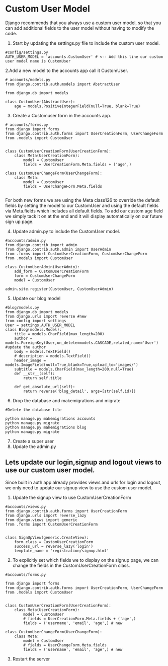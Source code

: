 # Custom User Model
Django recommends that you always use a custom user model, so that you can add additional fields to the user model without having to modify the code.

1. Start by updating the settings.py file to include the custom user model.
```
#config/settings.py
AUTH_USER_MODEL = 'accounts.CustomUser' # <-- Add this line our custom user model name is CustomUser
```
2.Add a new model to the accounts app call it CustomUser.
```
# accounts/models.py
from django.contrib.auth.models import AbstractUser

from django.db import models

class CustomUser(AbstractUser):
    age = models.PositiveIntegerField(null=True, blank=True)
```

3. Create a Customuser form in the accounts app.
```
# accounts/forms.py
from django import forms
from django.contrib.auth.forms import UserCreationForm, UserChangeForm
from .models import CustomUser


class CustomUserCreationForm(UserCreationForm):
    class Meta(UserCreationForm):
        model = CustomUser
        fields = UserCreationForm.Meta.fields + ('age',)

class CustomUserChangeForm(UserChangeForm):
    class Meta:
        model = CustomUser
        fields = UserChangeForm.Meta.fields


```
For both new forms we are using the Meta class126 to override the default fields by setting the
model to our CustomUser and using the default fields via Meta.fields which includes all default
fields. To add our custom age field we simply tack it on at the end and it will display automatically
on our future sign up page.

4. Update admin.py to include the CustomUser model.
```
#accounts/admin.py
from django.contrib import admin
from django.contrib.auth.admin import UserAdmin
from .forms import CustomUserCreationForm, CustomUserChangeForm
from .models import CustomUser

class CustomUserAdmin(UserAdmin):
    add_form = CustomUserCreationForm
    form = CustomUserChangeForm
    model = CustomUser

admin.site.register(CustomUser, CustomUserAdmin)

```
5. Update our blog model
```
#blog/models.py
from django.db import models
from django.urls import reverse #new
from config import settings
User = settings.AUTH_USER_MODEL
class Blog(models.Model):
    title = models.CharField(max_length=200)
    author = models.ForeignKey(User,on_delete=models.CASCADE,related_name='User')  #update the author
    body = models.TextField()
    # description = models.TextField()
    header_image = models.ImageField(null=True,blank=True,upload_to='images/')
    subtitle = models.CharField(max_length=200,null=True)
    def __str__(self):
        return self.title

    def get_absolute_url(self): 
        return reverse('blog_detail', args=[str(self.id)])
```
6. Drop the database and makemigrations and migrate
```
#Delete the database file

python manage.py makemigrations accounts
python manage.py migrate
python manage.py makemigrations blog
python manage.py migrate

```
7. Create a super user
8. Update the admin.py 

## Lets update our login,signup and logout views to use our custom user model.
Since built in auth app already provides views and urls for login and logout, we only need to update our signup view to use the custom user model.
1. Update the signup view to use CustomUserCreationForm
```
#accounts/views.py
from django.contrib.auth.forms import UserCreationForm
from django.urls import reverse_lazy
from django.views import generic
from .forms import CustomUserCreationForm


class SignUpView(generic.CreateView):
    form_class = CustomUserCreationForm
    success_url = reverse_lazy('login')
    template_name = 'registration/signup.html'

```
2. To explicitly set which fields we to display on the signup page, we can change the fields in the CustomUserCreationForm class.
```
#accounts/forms.py

from django import forms
from django.contrib.auth.forms import UserCreationForm, UserChangeForm
from .models import CustomUser


class CustomUserCreationForm(UserCreationForm):
    class Meta(UserCreationForm):
        model = CustomUser
        # fields = UserCreationForm.Meta.fields + ('age',)
        fields = ('username', 'email', 'age',) # new

class CustomUserChangeForm(UserChangeForm):
    class Meta:
        model = CustomUser
        # fields = UserChangeForm.Meta.fields
        fields = ('username', 'email', 'age',) # new

```
3. Restart the server
